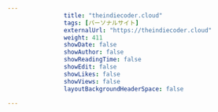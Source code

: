 ---
                title: "theindiecoder.cloud"
                tags: [パーソナルサイト]
                externalUrl: "https://theindiecoder.cloud"
                weight: 411
                showDate: false
                showAuthor: false
                showReadingTime: false
                showEdit: false
                showLikes: false
                showViews: false
                layoutBackgroundHeaderSpace: false
                ---

